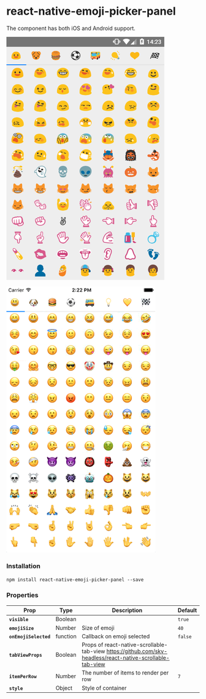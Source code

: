 # react-native-emoji-picker-panel

The component has both iOS and Android support.


![](screenshots/screenshot-1.png)

![](screenshots/screenshot-2.png)

### Installation 
```npm install react-native-emoji-picker-panel --save```
### Properties
| Prop | Type | Description | Default |
|---|---|---|---|
|**`visible`**|Boolean||`true`|
|**`emojiSize`**|Number|Size of emoji|`40`|
|**`onEmojiSelected`**|function|Callback on emoji selected|`false`|
|**`tabViewProps`**|Boolean|Props of react-native-scrollable-tab-view https://github.com/skv-headless/react-native-scrollable-tab-view||
|**`itemPerRow`**|Number|The number of items to render per row|`7`|
|**`style`**|Object|Style of container||
